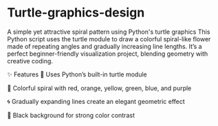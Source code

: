 # Turtle-graphics-design
A simple yet attractive spiral pattern using Python's turtle graphics
This Python script uses the turtle module to draw a colorful spiral-like flower made of repeating angles and gradually increasing line lengths. It’s a perfect beginner-friendly visualization project, blending geometry with creative coding.

✨ Features
🐢 Uses Python’s built-in turtle module

🎨 Colorful spiral with red, orange, yellow, green, blue, and purple

🌀 Gradually expanding lines create an elegant geometric effect

🖤 Black background for strong color contrast
